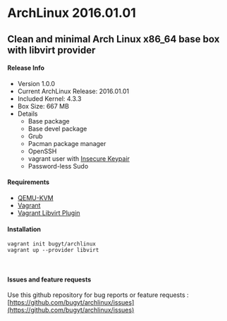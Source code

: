 # ArchLinux 2016.01.01
## Clean and minimal Arch Linux x86_64 base box with libvirt provider

#### Release Info
* Version 1.0.0
* Current ArchLinux Release: 2016.01.01
* Included Kernel: 4.3.3
* Box Size: 667 MB
* Details
  * Base package
  * Base devel package
  * Grub
  * Pacman package manager
  * OpenSSH
  * vagrant user with [Insecure Keypair](https://github.com/mitchellh/vagrant/tree/master/keys)
  * Password-less Sudo

#### Requirements
* [QEMU-KVM](https://en.wikibooks.org/wiki/QEMU/Installing_QEMU)
* [Vagrant](https://www.vagrantup.com/downloads.html)
* [Vagrant Libvirt Plugin](https://github.com/pradels/vagrant-libvirt#installation)

#### Installation
    vagrant init bugyt/archlinux
    vagrant up --provider libvirt
<br />

#### Issues and feature requests
Use this github repository for bug reports or  feature requests :
[https://github.com/bugyt/archlinux/issues](https://github.com/bugyt/archlinux/issues)
